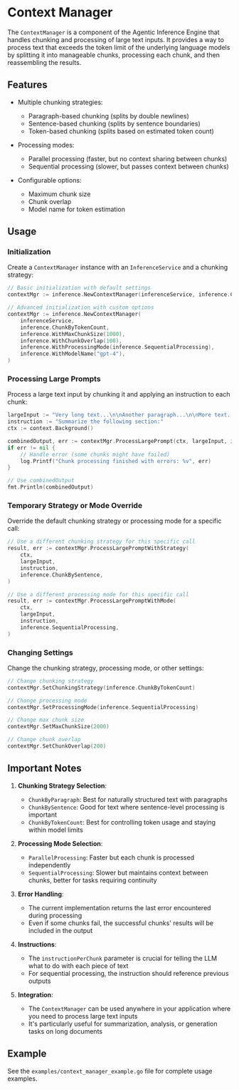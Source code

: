 # Context Manager

The `ContextManager` is a component of the Agentic Inference Engine that handles chunking and processing of large text inputs. It provides a way to process text that exceeds the token limit of the underlying language models by splitting it into manageable chunks, processing each chunk, and then reassembling the results.

## Features

- Multiple chunking strategies:
  - Paragraph-based chunking (splits by double newlines)
  - Sentence-based chunking (splits by sentence boundaries)
  - Token-based chunking (splits based on estimated token count)
  
- Processing modes:
  - Parallel processing (faster, but no context sharing between chunks)
  - Sequential processing (slower, but passes context between chunks)
  
- Configurable options:
  - Maximum chunk size
  - Chunk overlap
  - Model name for token estimation

## Usage

### Initialization

Create a `ContextManager` instance with an `InferenceService` and a chunking strategy:

```go
// Basic initialization with default settings
contextMgr := inference.NewContextManager(inferenceService, inference.ChunkByParagraph)

// Advanced initialization with custom options
contextMgr := inference.NewContextManager(
    inferenceService,
    inference.ChunkByTokenCount,
    inference.WithMaxChunkSize(1000),
    inference.WithChunkOverlap(100),
    inference.WithProcessingMode(inference.SequentialProcessing),
    inference.WithModelName("gpt-4"),
)
```

### Processing Large Prompts

Process a large text input by chunking it and applying an instruction to each chunk:

```go
largeInput := "Very long text...\n\nAnother paragraph...\n\nMore text..."
instruction := "Summarize the following section:"
ctx := context.Background()

combinedOutput, err := contextMgr.ProcessLargePrompt(ctx, largeInput, instruction)
if err != nil {
    // Handle error (some chunks might have failed)
    log.Printf("Chunk processing finished with errors: %v", err)
}

// Use combinedOutput
fmt.Println(combinedOutput)
```

### Temporary Strategy or Mode Override

Override the default chunking strategy or processing mode for a specific call:

```go
// Use a different chunking strategy for this specific call
result, err := contextMgr.ProcessLargePromptWithStrategy(
    ctx,
    largeInput,
    instruction,
    inference.ChunkBySentence,
)

// Use a different processing mode for this specific call
result, err := contextMgr.ProcessLargePromptWithMode(
    ctx,
    largeInput,
    instruction,
    inference.SequentialProcessing,
)
```

### Changing Settings

Change the chunking strategy, processing mode, or other settings:

```go
// Change chunking strategy
contextMgr.SetChunkingStrategy(inference.ChunkByTokenCount)

// Change processing mode
contextMgr.SetProcessingMode(inference.SequentialProcessing)

// Change max chunk size
contextMgr.SetMaxChunkSize(2000)

// Change chunk overlap
contextMgr.SetChunkOverlap(200)
```

## Important Notes

1. **Chunking Strategy Selection**:
   - `ChunkByParagraph`: Best for naturally structured text with paragraphs
   - `ChunkBySentence`: Good for text where sentence-level processing is important
   - `ChunkByTokenCount`: Best for controlling token usage and staying within model limits

2. **Processing Mode Selection**:
   - `ParallelProcessing`: Faster but each chunk is processed independently
   - `SequentialProcessing`: Slower but maintains context between chunks, better for tasks requiring continuity

3. **Error Handling**:
   - The current implementation returns the last error encountered during processing
   - Even if some chunks fail, the successful chunks' results will be included in the output

4. **Instructions**:
   - The `instructionPerChunk` parameter is crucial for telling the LLM what to do with each piece of text
   - For sequential processing, the instruction should reference previous outputs

5. **Integration**:
   - The `ContextManager` can be used anywhere in your application where you need to process large text inputs
   - It's particularly useful for summarization, analysis, or generation tasks on long documents

## Example

See the `examples/context_manager_example.go` file for complete usage examples.